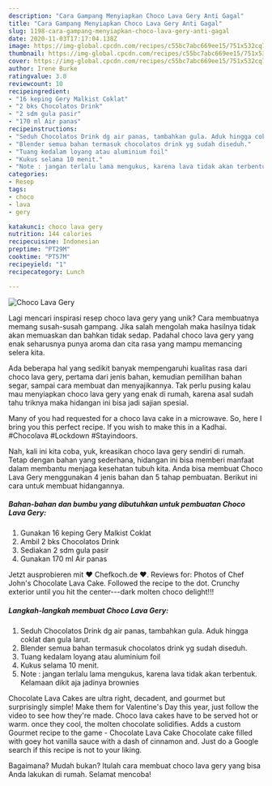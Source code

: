 ```yaml
---
description: "Cara Gampang Menyiapkan Choco Lava Gery Anti Gagal"
title: "Cara Gampang Menyiapkan Choco Lava Gery Anti Gagal"
slug: 1198-cara-gampang-menyiapkan-choco-lava-gery-anti-gagal
date: 2020-11-03T17:17:04.138Z
image: https://img-global.cpcdn.com/recipes/c55bc7abc669ee15/751x532cq70/choco-lava-gery-foto-resep-utama.jpg
thumbnail: https://img-global.cpcdn.com/recipes/c55bc7abc669ee15/751x532cq70/choco-lava-gery-foto-resep-utama.jpg
cover: https://img-global.cpcdn.com/recipes/c55bc7abc669ee15/751x532cq70/choco-lava-gery-foto-resep-utama.jpg
author: Irene Burke
ratingvalue: 3.8
reviewcount: 10
recipeingredient:
- "16 keping Gery Malkist Coklat"
- "2 bks Chocolatos Drink"
- "2 sdm gula pasir"
- "170 ml Air panas"
recipeinstructions:
- "Seduh Chocolatos Drink dg air panas, tambahkan gula. Aduk hingga coklat dan gula larut."
- "Blender semua bahan termasuk chocolatos drink yg sudah diseduh."
- "Tuang kedalam loyang atau aluminium foil"
- "Kukus selama 10 menit."
- "Note : jangan terlalu lama mengukus, karena lava tidak akan terbentuk. Kelamaan dikit aja jadinya brownies"
categories:
- Resep
tags:
- choco
- lava
- gery

katakunci: choco lava gery 
nutrition: 144 calories
recipecuisine: Indonesian
preptime: "PT29M"
cooktime: "PT57M"
recipeyield: "1"
recipecategory: Lunch

---
```



![Choco Lava Gery](https://img-global.cpcdn.com/recipes/c55bc7abc669ee15/751x532cq70/choco-lava-gery-foto-resep-utama.jpg)

Lagi mencari inspirasi resep choco lava gery yang unik? Cara membuatnya memang susah-susah gampang. Jika salah mengolah maka hasilnya tidak akan memuaskan dan bahkan tidak sedap. Padahal choco lava gery yang enak seharusnya punya aroma dan cita rasa yang mampu memancing selera kita.

Ada beberapa hal yang sedikit banyak mempengaruhi kualitas rasa dari choco lava gery, pertama dari jenis bahan, kemudian pemilihan bahan segar, sampai cara membuat dan menyajikannya. Tak perlu pusing kalau mau menyiapkan choco lava gery yang enak di rumah, karena asal sudah tahu triknya maka hidangan ini bisa jadi sajian spesial.

Many of you had requested for a choco lava cake in a microwave. So, here I bring you this perfect recipe. If you wish to make this in a Kadhai. #Chocolava #Lockdown #Stayindoors.


Nah, kali ini kita coba, yuk, kreasikan choco lava gery sendiri di rumah. Tetap dengan bahan yang sederhana, hidangan ini bisa memberi manfaat dalam membantu menjaga kesehatan tubuh kita. Anda bisa membuat Choco Lava Gery menggunakan 4 jenis bahan dan 5 tahap pembuatan. Berikut ini cara untuk membuat hidangannya.

<!--inarticleads1-->

##### Bahan-bahan dan bumbu yang dibutuhkan untuk pembuatan Choco Lava Gery:

1. Gunakan 16 keping Gery Malkist Coklat
1. Ambil 2 bks Chocolatos Drink
1. Sediakan 2 sdm gula pasir
1. Gunakan 170 ml Air panas


Jetzt ausprobieren mit ♥ Chefkoch.de ♥. Reviews for: Photos of Chef John&#39;s Chocolate Lava Cake. Followed the recipe to the dot. Crunchy exterior until you hit the center---dark molten choco delight!!! 

<!--inarticleads2-->

##### Langkah-langkah membuat Choco Lava Gery:

1. Seduh Chocolatos Drink dg air panas, tambahkan gula. Aduk hingga coklat dan gula larut.
1. Blender semua bahan termasuk chocolatos drink yg sudah diseduh.
1. Tuang kedalam loyang atau aluminium foil
1. Kukus selama 10 menit.
1. Note : jangan terlalu lama mengukus, karena lava tidak akan terbentuk. Kelamaan dikit aja jadinya brownies


Chocolate Lava Cakes are ultra right, decadent, and gourmet but surprisingly simple! Make them for Valentine&#39;s Day this year, just follow the video to see how they&#39;re made. Choco lava cakes have to be served hot or warm. once they cool, the molten chocolate solidifies. Adds a custom Gourmet recipe to the game - Chocolate Lava Cake Chocolate cake filled with goey hot vanilla sauce with a dash of cinnamon and. Just do a Google search if this recipe is not to your liking. 

Bagaimana? Mudah bukan? Itulah cara membuat choco lava gery yang bisa Anda lakukan di rumah. Selamat mencoba!

